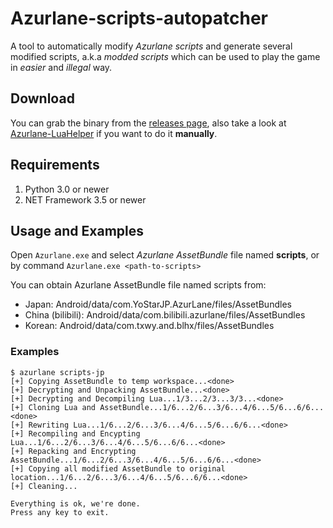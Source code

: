 # Azurlane-scripts-autopatcher
A tool to automatically modify *Azurlane scripts* and generate several modified scripts, a.k.a *modded scripts* which can be used to play the game in *easier* and *illegal* way.

## Download
You can grab the binary from the [releases page](https://github.com/k0np4ku/Azurlane-scripts-autopatcher/releases), also take a look at [Azurlane-LuaHelper](https://github.com/k0np4ku/Azurlane-LuaHelper) if you want to do it **manually**.

## Requirements
1. Python 3.0 or newer
2. NET Framework 3.5 or newer

## Usage and Examples
Open `Azurlane.exe` and select *Azurlane AssetBundle* file named **scripts**, or by command `Azurlane.exe <path-to-scripts>`

You can obtain Azurlane AssetBundle file named scripts from:
- Japan: Android/data/com.YoStarJP.AzurLane/files/AssetBundles
- China (bilibili): Android/data/com.bilibili.azurlane/files/AssetBundles
- Korean: Android/data/com.txwy.and.blhx/files/AssetBundles

### Examples
```
$ azurlane scripts-jp
[+] Copying AssetBundle to temp workspace...<done>
[+] Decrypting and Unpacking AssetBundle...<done>
[+] Decrypting and Decompiling Lua...1/3...2/3...3/3...<done>
[+] Cloning Lua and AssetBundle...1/6...2/6...3/6...4/6...5/6...6/6...<done>
[+] Rewriting Lua...1/6...2/6...3/6...4/6...5/6...6/6...<done>
[+] Recompiling and Encypting Lua...1/6...2/6...3/6...4/6...5/6...6/6...<done>
[+] Repacking and Encrypting AssetBundle...1/6...2/6...3/6...4/6...5/6...6/6...<done>
[+] Copying all modified AssetBundle to original location...1/6...2/6...3/6...4/6...5/6...6/6...<done>
[+] Cleaning...

Everything is ok, we're done.
Press any key to exit.
```

